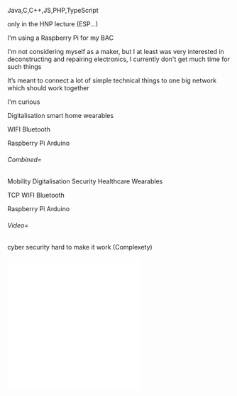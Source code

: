 Java,C,C++,JS,PHP,TypeScript

only in the HNP lecture (ESP...)

I'm using a Raspberry Pi for my BAC

I'm not considering myself as a maker, but I at least was very interested in 
deconstructing and repairing electronics, I currently don't get much time for such things

It’s meant to connect a lot of simple technical things to one big network which should work together

I'm curious


Digitalisation
smart home
wearables

WIFI
Bluetooth

Raspberry Pi
Arduino

###### Combined=
Mobility
Digitalisation
Security
Healthcare
Wearables

TCP
WIFI
Bluetooth

Raspberry Pi
Arduino

###### Video=
cyber security
hard to make it work (Complexety)

![1st Technical Exercise](E_01_Protocol.md)
![2nd Lecture Protocol](V_02_Protocol.md)
